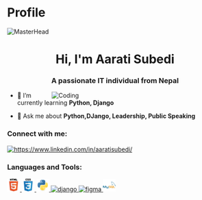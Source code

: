 # Profile
![MasterHead]( https://rishavanand.github.io/static/images/greetings.gif) 
<h1 align="center">Hi, I'm Aarati Subedi</h1>
<h3 align="center">A passionate IT individual from Nepal</h3>
<img align="right" alt="Coding" width="400" src=https://media.tenor.com/S59bPkT0pqcAAAAC/programming.gif>



- 🌱 I’m currently learning **Python, Django**

- 💬 Ask me about **Python,DJango, Leadership, Public Speaking**


<h3 align="left">Connect with me:</h3>
<p align="left">
<a href="https://www.linkedin.com/in/aaratisubedi/" target="blank"><img align="center" src="https://raw.githubusercontent.com/rahuldkjain/github-profile-readme-generator/master/src/images/icons/Social/linked-in-alt.svg" alt="https://www.linkedin.com/in/aaratisubedi/" height="30" width="30" /></a>
<!-- <a href="https://www.youtube.com/channel/UCk4UcVE775gn9mMlCsT2Tiw" target="blank"><img align="center" src="https://raw.githubusercontent.com/rahuldkjain/github-profile-readme-generator/master/src/images/icons/Social/youtube.svg" alt="https://www.youtube.com/channel/UCk4UcVE775gn9mMlCsT2Tiw" height="30" width="40" /></a> -->
</p>

<h3 align="left">Languages and Tools:</h3>
<a href="https://www.w3.org/html/" target="_blank" rel="noreferrer"> <img src="https://raw.githubusercontent.com/devicons/devicon/master/icons/html5/html5-original-wordmark.svg" alt="html5" width="30" height="30"/> </a>
<a href="https://www.w3schools.com/css/" target="_blank" rel="noreferrer"> <img src="https://raw.githubusercontent.com/devicons/devicon/master/icons/css3/css3-original-wordmark.svg" alt="css3" width="30" height="30"/> </a> 
 <a href="https://www.python.org" target="_blank" rel="noreferrer"> <img src="https://raw.githubusercontent.com/devicons/devicon/master/icons/python/python-original.svg" alt="python" width="30" height="30"/> </a>
<a href="https://www.djangoproject.com/" target="_blank" rel="noreferrer">
  <img src="https://static.djangoproject.com/img/logos/django-logo-positive.svg" alt="django" width="30" height="30"/>
  <a href="https://www.figma.com/" target="_blank" rel="noreferrer"> <img src="https://www.vectorlogo.zone/logos/figma/figma-icon.svg" alt="figma" width="30" height="30"/> </a>  
<a href="https://www.mysql.com/" target="_blank" rel="noreferrer"> <img src="https://raw.githubusercontent.com/devicons/devicon/master/icons/mysql/mysql-original-wordmark.svg" alt="mysql" width="30" height="30"/> 

</a>


</p>


